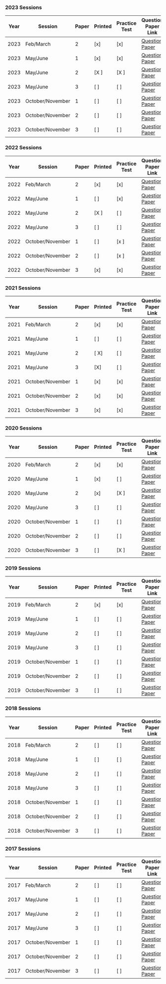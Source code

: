 ### 2023 Sessions

| Year | Session           | Paper | Printed | Practice Test | Question Paper Link | Mark Scheme Link |
|------|-------------------|-------|--------|--------------|---------------------|------------------|
| 2023 | Feb/March         | 2     | [x]    | [x]          | [Question Paper](https://dynamicpapers.com/wp-content/uploads/2015/09/0580_m23_qp_22.pdf) | [Mark Scheme](https://dynamicpapers.com/wp-content/uploads/2015/09/0580_m23_ms_22.pdf) |
| 2023 | May/June          | 1     | [x]    | [x]          | [Question Paper](https://dynamicpapers.com/wp-content/uploads/2015/09/0580_s23_qp_21.pdf) | [Mark Scheme](https://dynamicpapers.com/wp-content/uploads/2015/09/0580_s23_ms_21.pdf) |
| 2023 | May/June          | 2     | [X ]    | [X ]          | [Question Paper](https://dynamicpapers.com/wp-content/uploads/2015/09/0580_s23_qp_22.pdf) | [Mark Scheme](https://dynamicpapers.com/wp-content/uploads/2015/09/0580_s23_ms_22.pdf) |
| 2023 | May/June          | 3     | [ ]    | [ ]          | [Question Paper](https://dynamicpapers.com/wp-content/uploads/2015/09/0580_s23_qp_23.pdf) | [Mark Scheme](https://dynamicpapers.com/wp-content/uploads/2015/09/0580_s23_ms_23.pdf) |
| 2023 | October/November  | 1     | [ ]    | [ ]          | [Question Paper](https://dynamicpapers.com/wp-content/uploads/2015/09/0580_w23_qp_21.pdf) | [Mark Scheme](https://dynamicpapers.com/wp-content/uploads/2015/09/0580_w23_ms_21.pdf) |
| 2023 | October/November  | 2     | [ ]    | [ ]          | [Question Paper](https://dynamicpapers.com/wp-content/uploads/2015/09/0580_w23_qp_22.pdf) | [Mark Scheme](https://dynamicpapers.com/wp-content/uploads/2015/09/0580_w23_ms_22.pdf) |
| 2023 | October/November  | 3     | [ ]    | [ ]          | [Question Paper](https://dynamicpapers.com/wp-content/uploads/2015/09/0580_w23_qp_23.pdf) | [Mark Scheme](https://dynamicpapers.com/wp-content/uploads/2015/09/0580_w23_ms_23.pdf) |


### 2022 Sessions

| Year | Session           | Paper | Printed    | Practice Test | Question Paper Link | Mark Scheme Link |
|------|-------------------|-------|------------|---------------|---------------------|------------------|
| 2022 | Feb/March         | 2     | [x]         | [x]             | [Question Paper](https://dynamicpapers.com/wp-content/uploads/2015/09/0580_m22_qp_22.pdf) | [Mark Scheme](https://dynamicpapers.com/wp-content/uploads/2015/09/0580_m22_ms_22.pdf) |
| 2022 | May/June          | 1     | [ ]         | [x]             | [Question Paper](https://dynamicpapers.com/wp-content/uploads/2015/09/0580_s22_qp_21.pdf) | [Mark Scheme](https://dynamicpapers.com/wp-content/uploads/2015/09/0580_s22_ms_21.pdf) |
| 2022 | May/June          | 2     | [X ]         | [ ]             | [Question Paper](https://dynamicpapers.com/wp-content/uploads/2015/09/0580_s22_qp_22.pdf) | [Mark Scheme](https://dynamicpapers.com/wp-content/uploads/2015/09/0580_s22_ms_22.pdf) |
| 2022 | May/June          | 3     | [ ]         | [ ]             | [Question Paper](https://dynamicpapers.com/wp-content/uploads/2015/09/0580_s22_qp_23.pdf) | [Mark Scheme](https://dynamicpapers.com/wp-content/uploads/2015/09/0580_s22_ms_23.pdf) |
| 2022 | October/November  | 1     | [ ]         | [x ]             | [Question Paper](https://dynamicpapers.com/wp-content/uploads/2015/09/0580_w22_qp_21.pdf) | [Mark Scheme](https://dynamicpapers.com/wp-content/uploads/2015/09/0580_w22_ms_21.pdf) |
| 2022 | October/November  | 2     | [ ]         | [x ]             | [Question Paper](https://dynamicpapers.com/wp-content/uploads/2015/09/0580_w22_qp_22.pdf) | [Mark Scheme](https://dynamicpapers.com/wp-content/uploads/2015/09/0580_w22_ms_22.pdf) |
| 2022 | October/November  | 3     | [x]         | [x]             | [Question Paper](https://dynamicpapers.com/wp-content/uploads/2015/09/0580_w22_qp_23.pdf) | [Mark Scheme](https://dynamicpapers.com/wp-content/uploads/2015/09/0580_w22_ms_23.pdf) |

### 2021 Sessions

| Year | Session           | Paper | Printed    | Practice Test | Question Paper Link | Mark Scheme Link |
|------|-------------------|-------|------------|---------------|---------------------|------------------|
| 2021 | Feb/March         | 2     | [x]         | [x]             | [Question Paper](https://dynamicpapers.com/wp-content/uploads/2015/09/0580_m21_qp_22.pdf) | [Mark Scheme](https://dynamicpapers.com/wp-content/uploads/2015/09/0580_m21_ms_22.pdf) |
| 2021 | May/June          | 1     | [ ]         | [ ]             | [Question Paper](https://dynamicpapers.com/wp-content/uploads/2015/09/0580_s21_qp_21.pdf) | [Mark Scheme](https://dynamicpapers.com/wp-content/uploads/2015/09/0580_s21_ms_21.pdf) |
| 2021 | May/June          | 2     | [ X]         | [ ]             | [Question Paper](https://dynamicpapers.com/wp-content/uploads/2015/09/0580_s21_qp_22.pdf) | [Mark Scheme](https://dynamicpapers.com/wp-content/uploads/2015/09/0580_s21_ms_22.pdf) |
| 2021 | May/June          | 3     | [X]         | [ ]             | [Question Paper](https://dynamicpapers.com/wp-content/uploads/2015/09/0580_s21_qp_23.pdf) | [Mark Scheme](https://dynamicpapers.com/wp-content/uploads/2015/09/0580_s21_ms_23.pdf) |
| 2021 | October/November  | 1     | [x]         | [x]             | [Question Paper](https://dynamicpapers.com/wp-content/uploads/2015/09/0580_w21_qp_21.pdf) | [Mark Scheme](https://dynamicpapers.com/wp-content/uploads/2015/09/0580_w21_ms_21.pdf) |
| 2021 | October/November  | 2     | [x]         | [x]             | [Question Paper](https://dynamicpapers.com/wp-content/uploads/2015/09/0580_w21_qp_22.pdf) | [Mark Scheme](https://dynamicpapers.com/wp-content/uploads/2015/09/0580_w21_ms_22.pdf) |
| 2021 | October/November  | 3     | [x]         | [x]             | [Question Paper](https://dynamicpapers.com/wp-content/uploads/2015/09/0580_w21_qp_23.pdf) | [Mark Scheme](https://dynamicpapers.com/wp-content/uploads/2015/09/0580_w21_ms_23.pdf) |

### 2020 Sessions

| Year | Session           | Paper | Printed    | Practice Test | Question Paper Link | Mark Scheme Link |
|------|-------------------|-------|------------|---------------|---------------------|------------------|
| 2020 | Feb/March         | 2     | [x]         | [x]             | [Question Paper](https://dynamicpapers.com/wp-content/uploads/2015/09/0580_m20_qp_22.pdf) | [Mark Scheme](https://dynamicpapers.com/wp-content/uploads/2015/09/0580_m20_ms_22.pdf) |
| 2020 | May/June          | 1     | [x]         | [ ]             | [Question Paper](https://dynamicpapers.com/wp-content/uploads/2015/09/0580_s20_qp_21.pdf) | [Mark Scheme](https://dynamicpapers.com/wp-content/uploads/2015/09/0580_s20_ms_21.pdf) |
| 2020 | May/June          | 2     | [x]         | [X ]             | [Question Paper](https://dynamicpapers.com/wp-content/uploads/2015/09/0580_s20_qp_22.pdf) | [Mark Scheme](https://dynamicpapers.com/wp-content/uploads/2015/09/0580_s20_ms_22.pdf) |
| 2020 | May/June          | 3     | [ ]         | [ ]             | [Question Paper](https://dynamicpapers.com/wp-content/uploads/2015/09/0580_s20_qp_23.pdf) | [Mark Scheme](https://dynamicpapers.com/wp-content/uploads/2015/09/0580_s20_ms_23.pdf) |
| 2020 | October/November  | 1     | [ ]         | [ ]             | [Question Paper](https://dynamicpapers.com/wp-content/uploads/2015/09/0580_w20_qp_21.pdf) | [Mark Scheme](https://dynamicpapers.com/wp-content/uploads/2015/09/0580_w20_ms_21.pdf) |
| 2020 | October/November  | 2     | [ ]         | [ ]             | [Question Paper](https://dynamicpapers.com/wp-content/uploads/2015/09/0580_w20_qp_22.pdf) | [Mark Scheme](https://dynamicpapers.com/wp-content/uploads/2015/09/0580_w20_ms_22.pdf) |
| 2020 | October/November  | 3     | [ ]         | [X ]             | [Question Paper](https://dynamicpapers.com/wp-content/uploads/2015/09/0580_w20_qp_23.pdf) | [Mark Scheme](https://dynamicpapers.com/wp-content/uploads/2015/09/0580_w20_ms_23.pdf) |

### 2019 Sessions

| Year | Session           | Paper | Printed    | Practice Test | Question Paper Link | Mark Scheme Link |
|------|-------------------|-------|------------|---------------|---------------------|------------------|
| 2019 | Feb/March         | 2     | [x]         | [x]             | [Question Paper](https://dynamicpapers.com/wp-content/uploads/2015/09/0580_m19_qp_22.pdf) | [Mark Scheme](https://dynamicpapers.com/wp-content/uploads/2015/09/0580_m19_ms_22.pdf) |
| 2019 | May/June          | 1     | [ ]         | [ ]             | [Question Paper](https://dynamicpapers.com/wp-content/uploads/2015/09/0580_s19_qp_21.pdf) | [Mark Scheme](https://dynamicpapers.com/wp-content/uploads/2015/09/0580_s19_ms_21.pdf) |
| 2019 | May/June          | 2     | [ ]         | [ ]             | [Question Paper](https://dynamicpapers.com/wp-content/uploads/2015/09/0580_s19_qp_22.pdf) | [Mark Scheme](https://dynamicpapers.com/wp-content/uploads/2015/09/0580_s19_ms_22.pdf) |
| 2019 | May/June          | 3     | [ ]         | [ ]             | [Question Paper](https://dynamicpapers.com/wp-content/uploads/2015/09/0580_s19_qp_23.pdf) | [Mark Scheme](https://dynamicpapers.com/wp-content/uploads/2015/09/0580_s19_ms_23.pdf) |
| 2019 | October/November  | 1     | [ ]         | [ ]             | [Question Paper](https://dynamicpapers.com/wp-content/uploads/2015/09/0580_w19_qp_21.pdf) | [Mark Scheme](https://dynamicpapers.com/wp-content/uploads/2015/09/0580_w19_ms_21.pdf) |
| 2019 | October/November  | 2     | [ ]         | [ ]             | [Question Paper](https://dynamicpapers.com/wp-content/uploads/2015/09/0580_w19_qp_22.pdf) | [Mark Scheme](https://dynamicpapers.com/wp-content/uploads/2015/09/0580_w19_ms_22.pdf) |
| 2019 | October/November  | 3     | [ ]         | [ ]             | [Question Paper](https://dynamicpapers.com/wp-content/uploads/2015/09/0580_w19_qp_23.pdf) | [Mark Scheme](https://dynamicpapers.com/wp-content/uploads/2015/09/0580_w19_ms_23.pdf) |

### 2018 Sessions

| Year | Session           | Paper | Printed    | Practice Test | Question Paper Link | Mark Scheme Link |
|------|-------------------|-------|------------|---------------|---------------------|------------------|
| 2018 | Feb/March         | 2     | [ ]         | [ ]             | [Question Paper](https://dynamicpapers.com/wp-content/uploads/2015/09/0580_m18_qp_22.pdf) | [Mark Scheme](https://dynamicpapers.com/wp-content/uploads/2015/09/0580_m18_ms_22.pdf) |
| 2018 | May/June          | 1     | [ ]         | [ ]             | [Question Paper](https://dynamicpapers.com/wp-content/uploads/2015/09/0580_s18_qp_21.pdf) | [Mark Scheme](https://dynamicpapers.com/wp-content/uploads/2015/09/0580_s18_ms_21.pdf) |
| 2018 | May/June          | 2     | [ ]         | [ ]             | [Question Paper](https://dynamicpapers.com/wp-content/uploads/2015/09/0580_s18_qp_22.pdf) | [Mark Scheme](https://dynamicpapers.com/wp-content/uploads/2015/09/0580_s18_ms_22.pdf) |
| 2018 | May/June          | 3     | [ ]         | [ ]             | [Question Paper](https://dynamicpapers.com/wp-content/uploads/2015/09/0580_s18_qp_23.pdf) | [Mark Scheme](https://dynamicpapers.com/wp-content/uploads/2015/09/0580_s18_ms_23.pdf) |
| 2018 | October/November  | 1     | [ ]         | [ ]             | [Question Paper](https://dynamicpapers.com/wp-content/uploads/2015/09/0580_w18_qp_21.pdf) | [Mark Scheme](https://dynamicpapers.com/wp-content/uploads/2015/09/0580_w18_ms_21.pdf) |
| 2018 | October/November  | 2     | [ ]         | [ ]             | [Question Paper](https://dynamicpapers.com/wp-content/uploads/2015/09/0580_w18_qp_22.pdf) | [Mark Scheme](https://dynamicpapers.com/wp-content/uploads/2015/09/0580_w18_ms_22.pdf) |
| 2018 | October/November  | 3     | [ ]         | [ ]             | [Question Paper](https://dynamicpapers.com/wp-content/uploads/2015/09/0580_w18_qp_23.pdf) | [Mark Scheme](https://dynamicpapers.com/wp-content/uploads/2015/09/0580_w18_ms_23.pdf) |

### 2017 Sessions

| Year | Session           | Paper | Printed    | Practice Test | Question Paper Link | Mark Scheme Link |
|------|-------------------|-------|------------|---------------|---------------------|------------------|
| 2017 | Feb/March         | 2     | [ ]         | [ ]             | [Question Paper](https://dynamicpapers.com/wp-content/uploads/2015/09/0580_m17_qp_22.pdf) | [Mark Scheme](https://dynamicpapers.com/wp-content/uploads/2015/09/0580_m17_ms_22.pdf) |
| 2017 | May/June          | 1     | [ ]         | [ ]             | [Question Paper](https://dynamicpapers.com/wp-content/uploads/2015/09/0580_s17_qp_21.pdf) | [Mark Scheme](https://dynamicpapers.com/wp-content/uploads/2015/09/0580_s17_ms_21.pdf) |
| 2017 | May/June          | 2     | [ ]         | [ ]             | [Question Paper](https://dynamicpapers.com/wp-content/uploads/2015/09/0580_s17_qp_22.pdf) | [Mark Scheme](https://dynamicpapers.com/wp-content/uploads/2015/09/0580_s17_ms_22.pdf) |
| 2017 | May/June          | 3     | [ ]         | [ ]             | [Question Paper](https://dynamicpapers.com/wp-content/uploads/2015/09/0580_s17_qp_23.pdf) | [Mark Scheme](https://dynamicpapers.com/wp-content/uploads/2015/09/0580_s17_ms_23.pdf) |
| 2017 | October/November  | 1     | [ ]         | [ ]             | [Question Paper](https://dynamicpapers.com/wp-content/uploads/2015/09/0580_w17_qp_21.pdf) | [Mark Scheme](https://dynamicpapers.com/wp-content/uploads/2015/09/0580_w17_ms_21.pdf) |
| 2017 | October/November  | 2     | [ ]         | [ ]             | [Question Paper](https://dynamicpapers.com/wp-content/uploads/2015/09/0580_w17_qp_22.pdf) | [Mark Scheme](https://dynamicpapers.com/wp-content/uploads/2015/09/0580_w17_ms_22.pdf) |
| 2017 | October/November  | 3     | [ ]         | [ ]             | [Question Paper](https://dynamicpapers.com/wp-content/uploads/2015/09/0580_w17_qp_23.pdf) | [Mark Scheme](https://dynamicpapers.com/wp-content/uploads/2015/09/0580_w17_ms_23.pdf) |

